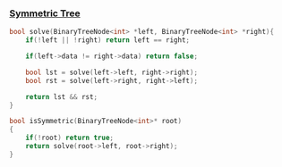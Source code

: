 ### [Symmetric Tree](https://www.codingninjas.com/studio/problems/symmetric-tree_8230686?challengeSlug=striver-sde-challenge&leftPanelTab=0)

```cpp
bool solve(BinaryTreeNode<int> *left, BinaryTreeNode<int> *right){
    if(!left || !right) return left == right;

    if(left->data != right->data) return false;

    bool lst = solve(left->left, right->right);
    bool rst = solve(left->right, right->left);

    return lst && rst;
}

bool isSymmetric(BinaryTreeNode<int>* root)
{
    if(!root) return true;
    return solve(root->left, root->right);
}
```